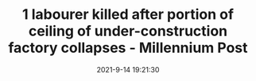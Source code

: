 ---
"title": "1 labourer killed after portion of ceiling of under-construction factory collapses - Millennium Post"
"date": "2021-9-14 19:21:30"
"feed_name": "GOOGLENEWSCONSTRUCTION"
"feed_website": "https://news.google.com/search?q=construction%2Bincident&hl=en-US&gl=US&ceid=US:en"
"feed_rss": "https://news.google.com/rss/search?q=construction%2Bincident&hl=en-US&gl=US&ceid=US:en"
"link": "http://www.millenniumpost.in/delhi/1-labourer-killed-after-portion-of-ceiling-of-under-construction-factory-collapses-453067"
"file": "_posts/2021-1-1-9a7133cf664f9e64bd6ec102af262c3652e0f96b.md"
"accident": "1"
"drilling": "0"
"dead": "0"
"injured": "0"
---